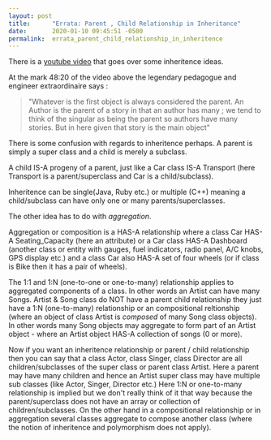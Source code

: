 ```yaml
---
layout: post
title:      "Errata: Parent , Child Relationship in Inheritance"
date:       2020-01-10 09:45:51 -0500
permalink:  errata_parent_child_relationship_in_inheritence
---
```



There is a [youtube video](https://learn.co/tracks/online-software-engineering-structured/object-oriented-ruby/object-relationships/collaborating-objects-review) that goes over some inheritence ideas.

At the mark 48:20 of the video above the legendary pedagogue and engineer extraordinaire says :
> "Whatever is the first object is always considered the parent. An Author is the parent of a story in that an author has many ; we tend to think of the singular as being the parent so authors have many stories. But in here given that story is the main object"
 
There is some confusion with regards to inheritence perhaps.
A parent is simply a super class and a child is merely a subclass.

A child IS-A progeny of a parent, just like a Car class IS-A Transport (here Transport is a parent/superclass and Car is a child/subclass).

Inheritence can be single(Java, Ruby etc.) or multiple (C++) meaning a child/subclass can have only one or many parents/superclasses.

The other idea has to do with *aggregation*.

Aggregation or composition is a HAS-A relationship where a class Car HAS-A Seating_Capacity (here an attribute) or a Car class HAS-A Dashboard (another class or entity with gauges, fuel indicators, radio panel, A/C knobs, GPS display etc.) and a class Car also HAS-A set of four wheels (or if class is Bike then it has a pair of wheels).

The 1:1 and 1:N (one-to-one or one-to-many) relationship applies to aggregated components of a class. In other words an Artist can have many Songs. Artist & Song class do NOT have a parent child relationship they just have a 1:N (one-to-many) relationship or an compositional reltionship (where an object of class Artist is *composed* of many Song class objects). In other words many Song objects may aggregate to form part of an Artist object - where an Artist object HAS-A collection of songs (0 or more). 

Now if you want an inheritence relationship or parent / child relationship then you can say that a class Actor, class Singer, class Director are all children/subclasses of the super class or parent class Artist. Here a parent may have many children and hence an Artist super class may have multiple sub classes (like Actor, Singer, Director etc.) Here 1:N or one-to-many relationship is implied but we don't really think of it that way because the parent/superclass does not have an array or collection of children/subclasses. On the other hand in a compositional relationship or in aggregation several classes aggregate to compose another class (where the notion of inheritence and polymorphism does not apply). 





